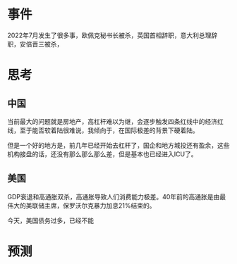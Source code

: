 # 事件
2022年7月发生了很多事，欧佩克秘书长被杀，英国首相辞职，意大利总理辞职，安倍晋三被杀，


# 思考
## 中国
当前最大的问题就是房地产，高杠杆难以为继，会逐步触发四条红线中的经济红线，至于能否软着陆很难说，我倾向于，在国际极差的背景下硬着陆。

但是一个好的地方是，前几年已经开始去杠杆了，国企和地方城投还有盈余，这些机构接盘的话，还没有那么那么那么差，但是基本也已经进入ICU了。

## 美国
GDP衰退和高通胀双杀，高通胀导致人们消费能力极差。40年前的高通胀是由最伟大的美联储主席，保罗沃尔克暴力加息21%结束的。

今天，美国债务过多，已经不能



# 预测
